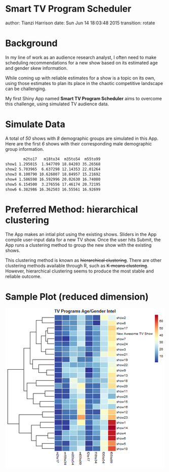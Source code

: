 Smart TV Program Scheduler
========================================================
author: Tianzi Harrison
date: Sun Jun 14 18:03:48 2015
transition: rotate

Background
========================================================
In my line of work as an audience research analyst, I often
need to make scheduling recommendations for a new show 
based on its estimated age and gender skew information.

While coming up with reliable estimates for a show is a
topic on its own, using those estimates to plan its place
in the chaotic competitive landscape can be challenging.

My first Shiny App named **Smart TV Program Scheduler** aims 
to overcome this challenge, using simulated TV audience data.

Simulate Data
========================================================
A total of *50* shows with *8* demographic groups are simulated
in this App. Here are the first *6* shows with their corresponding
male demographic group information.

```
        m2to17   m18to34  m35to54  m55to99
show1 1.295015  1.947709 18.84203 35.26568
show2 5.703965  6.637298 12.14353 22.01264
show3 8.100790 10.626807 18.84957 15.21692
show4 1.586598 16.592996 20.02630 16.74080
show5 6.154500  3.276556 17.46174 20.72195
show6 6.382986 16.362503 16.55561 16.92699
```

Preferred Method: hierarchical clustering
========================================================
The App makes an intial plot using the existing shows. Sliders
in the App compile user-input data for a new TV show. Once the 
user hits Submit, the App runs a clustering method to group 
the new show with the existing shows.

This clustering method is known as ~~hierarchical clustering~~. 
There are other clustering methods available through R, such 
as ~~K-means clustering~~.  However, hierarchical clustering seems 
to produce the most stable and reliable outcome.

Sample Plot (reduced dimension)
========================================================
![plot of chunk unnamed-chunk-2](smart_scheduler-figure/unnamed-chunk-2-1.png) 
